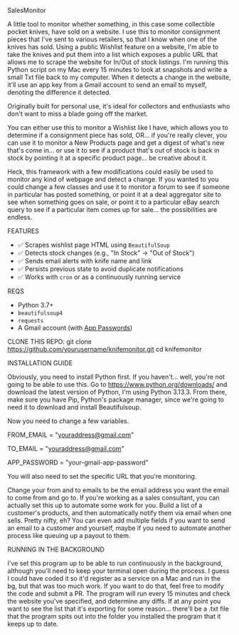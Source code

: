 SalesMonitor


A little tool to monitor whether something, in this case some collectible pocket knives, have sold on a website.  I use this to monitor consignment pieces that I've sent to various retailers, so that I know when one of the knives has sold.  Using a public Wishlist feature on a website, I'm able to take the knives and put them into a list which exposes a public URL that allows me to scrape the website for In/Out of stock listings.  I'm running this Python script on my Mac every 15 minutes to look at snapshots and write a small Txt file back to my computer.  When it detects a change in the website, it'll use an app key from a Gmail account to send an email to myself, denoting the difference it detected.  

Originally built for personal use, it's ideal for collectors and enthusiasts who don't want to miss a blade going off the market.

You can either use this to monitor a Wishlist like I have, which allows you to determine if a consignment piece has sold, OR... if you're really clever, you can use it to monitor a New Products page and get a digest of what's new that's come in... or use it to see if a product that's out of stock is back in stock by pointing it at a specific product page... be creative about it.  

Heck, this framework with a few modifications could easily be used to monitor any kind of webpage and detect a change.  If you wanted to you could change a few classes and use it to monitor a forum to see if someone in particular has posted something, or point it at a deal aggregator site to see when something goes on sale, or point it to a particular eBay search query to see if a particular item comes up for sale... the possibilities are endless.  

FEATURES

- ✅ Scrapes wishlist page HTML using `BeautifulSoup`
- ✅ Detects stock changes (e.g., "In Stock" → "Out of Stock")
- ✅ Sends email alerts with knife name and link
- ✅ Persists previous state to avoid duplicate notifications
- ✅ Works with `cron` or as a continuously running service



REQS


- Python 3.7+
- `beautifulsoup4`
- `requests`
- A Gmail account (with [App Passwords](https://support.google.com/accounts/answer/185833))


CLONE THIS REPO:
git clone https://github.com/yourusername/knifemonitor.git
cd knifemonitor


INSTALLATION GUIDE

Obviously, you need to install Python first.  If you haven't... well, you're not going to be able to use this.  Go to https://www.python.org/downloads/ and download the latest version of Python, I'm using Python 3.13.3.  From there, make sure you have Pip, Python's package manager, since we're going to need it to download and install Beautifulsoup.  


Now you need to change a few variables.

FROM_EMAIL = "youraddress@gmail.com"

TO_EMAIL = "youraddress@gmail.com"

APP_PASSWORD = "your-gmail-app-password"


You will also need to set the specific URL that you're monitoring.  

Change your from and to emails to be the email address you want the email to come from and go to.  If you're working as a sales consultant, you can actually set this up to automate some work for you.  Build a list of a customer's products, and then automatically notify them via email when one sells.  Pretty nifty, eh?  You can even add multiple fields if you want to send an email to a customer and yourself, maybe if you need to automate another process like queuing up a payout to them.  


RUNNING IN THE BACKGROUND

I've set this program up to be able to run continuously in the background, although you'll need to keep your terminal open during the process.  I guess I could have coded it so it'd register as a service on a Mac and run in the bg, but that was too much work.  If you want to do that, feel free to modify the code and submit a PR.  The program will run every 15 minutes and check the website you've specified, and determine any diffs.  If at any point you want to see the list that it's exporting for some reason... there'll be a .txt file that the program spits out into the folder you installed the program that it keeps up to date.  
